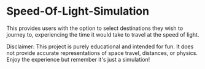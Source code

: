 # Speed-Of-Light-Simulation

This provides users with the option to select destinations they wish to journey to, experiencing the time it would take to travel at the speed of light.


Disclaimer: 
This project is purely educational and intended for fun. It does not provide accurate representations of space travel, distances, or physics. Enjoy the experience but remember it's 
just a simulation!

